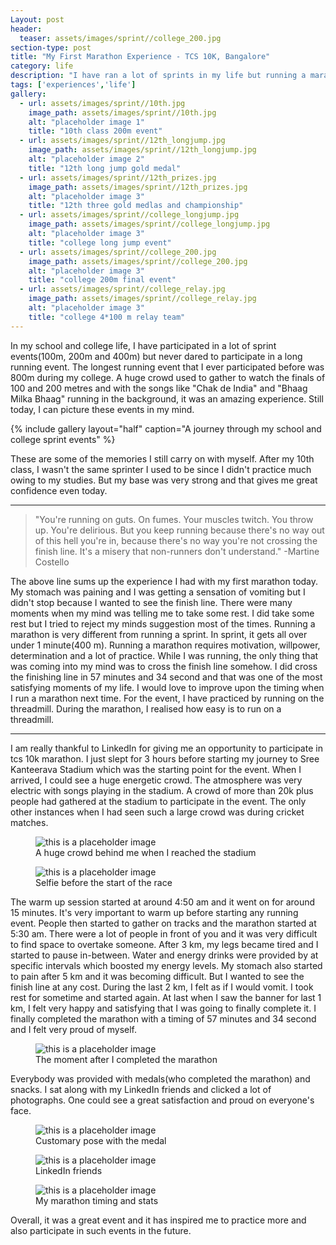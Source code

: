 ```yaml
---
Layout: post
header:
  teaser: assets/images/sprint//college_200.jpg
section-type: post
title: "My First Marathon Experience - TCS 10K, Bangalore"
category: life
description: "I have ran a lot of sprints in my life but running a marathon was a completely different experience. Crossing the finishing line gives you a great satisfaction and joy"
tags: ['experiences','life']
gallery:
  - url: assets/images/sprint//10th.jpg
    image_path: assets/images/sprint//10th.jpg
    alt: "placeholder image 1"
    title: "10th class 200m event"
  - url: assets/images/sprint//12th_longjump.jpg
    image_path: assets/images/sprint//12th_longjump.jpg
    alt: "placeholder image 2"
    title: "12th long jump gold medal"
  - url: assets/images/sprint//12th_prizes.jpg
    image_path: assets/images/sprint//12th_prizes.jpg
    alt: "placeholder image 3"
    title: "12th three gold medlas and championship"
  - url: assets/images/sprint//college_longjump.jpg
    image_path: assets/images/sprint//college_longjump.jpg
    alt: "placeholder image 3"
    title: "college long jump event"
  - url: assets/images/sprint//college_200.jpg
    image_path: assets/images/sprint//college_200.jpg
    alt: "placeholder image 3"
    title: "college 200m final event"
  - url: assets/images/sprint//college_relay.jpg
    image_path: assets/images/sprint//college_relay.jpg
    alt: "placeholder image 3"
    title: "college 4*100 m relay team"
---
```

In my school and college life, I have participated in a lot of sprint events(100m, 200m and 400m) but never dared to participate in a long running event. The longest running event that I ever participated before was 800m during my college.
A huge crowd used to gather to watch the finals of 100 and 200 metres and with the songs like "Chak de India" and "Bhaag Milka Bhaag" running in the background, it was an amazing experience. Still today, I can picture these events in my mind.

{% include gallery layout="half" caption="A journey through my school and college sprint events" %}

These are some of the memories I still carry on with myself. After my 10th class, I wasn't the same sprinter I used to be since I didn't practice much owing to my studies. But my base was very strong and that gives me great confidence even today.

---

> "You're running on guts. On fumes. Your muscles twitch. You throw up. You're delirious. But you keep running because there's no way out of this hell you're in, because there's no way you're not crossing the finish line. It's a misery that non-runners don't understand."
-Martine Costello

The above line sums up the experience I had with my first marathon today. My stomach was paining and I was getting a sensation of vomiting but I didn't stop because I wanted to see the finish line. There were many moments when my mind was telling me to take some rest. I did take some rest but I tried to reject my minds suggestion most of the times.
Running a marathon is very different from running a sprint. In sprint, it gets all over under 1 minute(400 m). Running a marathon requires motivation, willpower, determination and a lot of practice. While I was running, the only thing that was coming into my mind was to cross the finish line somehow. I did cross the finishing line in 57 minutes and 34 second and that was one of the most
satisfying moments of my life. I would love to improve upon the timing when I run a marathon next time. For the event, I have practiced by running on the threadmill. During the marathon, I realised how easy is to run on a threadmill. 

---

I am really thankful to LinkedIn for giving me an opportunity to participate in tcs 10k marathon. I just slept for 3 hours before starting my journey to Sree Kanteerava Stadium which was the starting point for the event. When I arrived, I could see a huge energetic crowd. The atmosphere was very electric with songs playing in the stadium.
A crowd of more than 20k plus people had gathered at the stadium to participate in the event. The only other instances when I had seen such a large crowd was during cricket matches.

<figure>
  <img src="/assets/images/tcs10k//crowd.jpg" alt="this is a placeholder image">
  <figcaption>A huge crowd behind me when I reached the stadium</figcaption>
</figure>

<figure>
  <img src="/assets/images/tcs10k//selfie.jpg" alt="this is a placeholder image">
  <figcaption>Selfie before the start of the race</figcaption>
</figure>

The warm up session started at around 4:50 am and it went on for around 15 minutes. It's very important to warm up before starting any running event. People then started to gather on tracks and the marathon started at 5:30 am. There were a lot of people in front of you and it was very difficult to find space to overtake someone.
After 3 km, my legs became tired and I started to pause in-between. Water and energy drinks were provided by at specific intervals which boosted my energy levels. My stomach also started to pain after 5 km and it was becoming difficult. But I wanted to see the finish line at any cost. During the last 2 km, I felt as if I would vomit. I took rest for sometime and started again. 
At last when I saw the banner for last 1 km, I felt very happy and satisfying that I was going to finally complete it. I finally completed the marathon with a timing of 57 minutes and 34 second and I felt very proud of myself.

<figure>
  <img src="/assets/images/tcs10k//completed.jpg" alt="this is a placeholder image">
  <figcaption>The moment after I completed the marathon</figcaption>
</figure>

Everybody was provided with medals(who completed the marathon) and snacks. I sat along with my LinkedIn friends and clicked a lot of photographs. One could see a great satisfaction and proud on everyone's face.

<figure>
  <img src="/assets/images/tcs10k//medalpose_1.jpg" alt="this is a placeholder image">
  <figcaption>Customary pose with the medal</figcaption>
</figure>

<figure>
  <img src="/assets/images/tcs10k//linkedin.jpg" alt="this is a placeholder image">
  <figcaption>LinkedIn friends</figcaption>
</figure>

<figure>
  <img src="/assets/images/tcs10k//timing.jpg" alt="this is a placeholder image">
  <figcaption>My marathon timing and stats</figcaption>
</figure>

Overall, it was a great event and it has inspired me to practice more and also participate in such events in the future.




